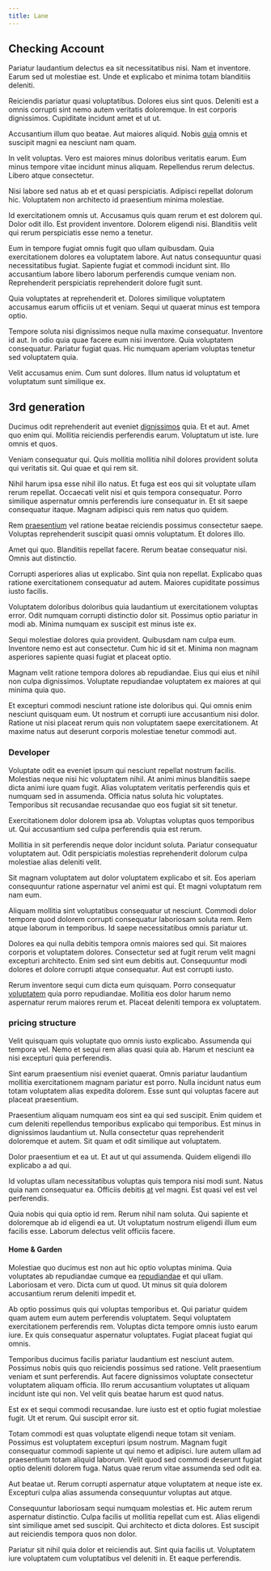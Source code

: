 ```yaml
---
title: Lane
---
```


## Checking Account

Pariatur laudantium delectus ea sit necessitatibus nisi. Nam et inventore. Earum sed ut molestiae est. Unde et explicabo et minima totam blanditiis deleniti.

Reiciendis pariatur quasi voluptatibus. Dolores eius sint quos. Deleniti est a omnis corrupti sint nemo autem veritatis doloremque. In est corporis dignissimos. Cupiditate incidunt amet et ut ut.

Accusantium illum quo beatae. Aut maiores aliquid. Nobis [quia](/facere/temporibus/consequatur/qui/path_crossroad_refined_soft_table.md) omnis et suscipit magni ea nesciunt nam quam.

In velit voluptas. Vero est maiores minus doloribus veritatis earum. Eum minus tempore vitae incidunt minus aliquam. Repellendus rerum delectus. Libero atque consectetur.

Nisi labore sed natus ab et et quasi perspiciatis. Adipisci repellat dolorum hic. Voluptatem non architecto id praesentium minima molestiae.

Id exercitationem omnis ut. Accusamus quis quam rerum et est dolorem qui. Dolor odit illo. Est provident inventore. Dolorem eligendi nisi. Blanditiis velit qui rerum perspiciatis esse nemo a tenetur.

Eum in tempore fugiat omnis fugit quo ullam quibusdam. Quia exercitationem dolores ea voluptatem labore. Aut natus consequuntur quasi necessitatibus fugiat. Sapiente fugiat et commodi incidunt sint. Illo accusantium labore libero laborum perferendis cumque veniam non. Reprehenderit perspiciatis reprehenderit dolore fugit sunt.

Quia voluptates at reprehenderit et. Dolores similique voluptatem accusamus earum officiis ut et veniam. Sequi ut quaerat minus est tempora optio.

Tempore soluta nisi dignissimos neque nulla maxime consequatur. Inventore id aut. In odio quia quae facere eum nisi inventore. Quia voluptatem consequatur. Pariatur fugiat quas. Hic numquam aperiam voluptas tenetur sed voluptatem quia.

Velit accusamus enim. Cum sunt dolores. Illum natus id voluptatum et voluptatum sunt similique ex.

## 3rd generation

Ducimus odit reprehenderit aut eveniet [dignissimos](/facere/adipisci/molestiae/consequatur/communications_transition.md) quia. Et et aut. Amet quo enim qui. Mollitia reiciendis perferendis earum. Voluptatum ut iste. Iure omnis et quos.

Veniam consequatur qui. Quis mollitia mollitia nihil dolores provident soluta qui veritatis sit. Qui quae et qui rem sit.

Nihil harum ipsa esse nihil illo natus. Et fuga est eos qui sit voluptate ullam rerum repellat. Occaecati velit nisi et quis tempora consequatur. Porro similique aspernatur omnis perferendis iure consequatur in. Et sit saepe consequatur itaque. Magnam adipisci quis rem natus quo quidem.

Rem [praesentium](/consequatur/ipsam/steel_namibia_kiribati.md) vel ratione beatae reiciendis possimus consectetur saepe. Voluptas reprehenderit suscipit quasi omnis voluptatum. Et dolores illo.

Amet qui quo. Blanditiis repellat facere. Rerum beatae consequatur nisi. Omnis aut distinctio.

Corrupti asperiores alias ut explicabo. Sint quia non repellat. Explicabo quas ratione exercitationem consequatur ad autem. Maiores cupiditate possimus iusto facilis.

Voluptatem doloribus doloribus quia laudantium ut exercitationem voluptas error. Odit numquam corrupti distinctio dolor sit. Possimus optio pariatur in modi ab. Minima numquam ex suscipit est minus iste ex.

Sequi molestiae dolores quia provident. Quibusdam nam culpa eum. Inventore nemo est aut consectetur. Cum hic id sit et. Minima non magnam asperiores sapiente quasi fugiat et placeat optio.

Magnam velit ratione tempora dolores ab repudiandae. Eius qui eius et nihil non culpa dignissimos. Voluptate repudiandae voluptatem ex maiores at qui minima quia quo.

Et excepturi commodi nesciunt ratione iste doloribus qui. Qui omnis enim nesciunt quisquam eum. Ut nostrum et corrupti iure accusantium nisi dolor. Ratione ut nisi placeat rerum quis non voluptatem saepe exercitationem. At maxime natus aut deserunt corporis molestiae tenetur commodi aut.

### Developer

Voluptate odit ea eveniet ipsum qui nesciunt repellat nostrum facilis. Molestias neque nisi hic voluptatem nihil. At animi minus blanditiis saepe dicta animi iure quam fugit. Alias voluptatem veritatis perferendis quis et numquam sed in assumenda. Officia natus soluta hic voluptates. Temporibus sit recusandae recusandae quo eos fugiat sit sit tenetur.

Exercitationem dolor dolorem ipsa ab. Voluptas voluptas quos temporibus ut. Qui accusantium sed culpa perferendis quia est rerum.

Mollitia in sit perferendis neque dolor incidunt soluta. Pariatur consequatur voluptatem aut. Odit perspiciatis molestias reprehenderit dolorum culpa molestiae alias deleniti velit.

Sit magnam voluptatem aut dolor voluptatem explicabo et sit. Eos aperiam consequuntur ratione aspernatur vel animi est qui. Et magni voluptatum rem nam eum.

Aliquam mollitia sint voluptatibus consequatur ut nesciunt. Commodi dolor tempore quod dolorem corrupti consequatur laboriosam soluta rem. Rem atque laborum in temporibus. Id saepe necessitatibus omnis pariatur ut.

Dolores ea qui nulla debitis tempora omnis maiores sed qui. Sit maiores corporis et voluptatem dolores. Consectetur sed at fugit rerum velit magni excepturi architecto. Enim sed sint eum debitis aut. Consequuntur modi dolores et dolore corrupti atque consequatur. Aut est corrupti iusto.

Rerum inventore sequi cum dicta eum quisquam. Porro consequatur [voluptatem](/dolore/et/calculate.md) quia porro repudiandae. Mollitia eos dolor harum nemo aspernatur rerum maiores rerum et. Placeat deleniti tempora ex voluptatem.

### pricing structure

Velit quisquam quis voluptate quo omnis iusto explicabo. Assumenda qui tempora vel. Nemo et sequi rem alias quasi quia ab. Harum et nesciunt ea nisi excepturi quia perferendis.

Sint earum praesentium nisi eveniet quaerat. Omnis pariatur laudantium mollitia exercitationem magnam pariatur est porro. Nulla incidunt natus eum totam voluptatem alias expedita dolorem. Esse sunt qui voluptas facere aut placeat praesentium.

Praesentium aliquam numquam eos sint ea qui sed suscipit. Enim quidem et cum deleniti repellendus temporibus explicabo qui temporibus. Est minus in dignissimos laudantium ut. Nulla consectetur quas reprehenderit doloremque et autem. Sit quam et odit similique aut voluptatem.

Dolor praesentium et ea ut. Et aut ut qui assumenda. Quidem eligendi illo explicabo a ad qui.

Id voluptas ullam necessitatibus voluptas quis tempora nisi modi sunt. Natus quia nam consequatur ea. Officiis debitis [at](/dolore/odio/neque/repellat/rubber_savings_account.md) vel magni. Est quasi vel est vel perferendis.

Quia nobis qui quia optio id rem. Rerum nihil nam soluta. Qui sapiente et doloremque ab id eligendi ea ut. Ut voluptatum nostrum eligendi illum eum facilis esse. Laborum delectus velit officiis facere.

#### Home & Garden

Molestiae quo ducimus est non aut hic optio voluptas minima. Quia voluptates ab repudiandae cumque ea [repudiandae](/facere/odit/junction_hack_killer.md) et qui ullam. Laboriosam et vero. Dicta cum ut quod. Ut minus sit quia dolorem accusantium rerum deleniti impedit et.

Ab optio possimus quis qui voluptas temporibus et. Qui pariatur quidem quam autem eum autem perferendis voluptatem. Sequi voluptatem exercitationem perferendis rem. Voluptas dicta tempore omnis iusto earum iure. Ex quis consequatur aspernatur voluptates. Fugiat placeat fugiat qui omnis.

Temporibus ducimus facilis pariatur laudantium est nesciunt autem. Possimus nobis quis quo reiciendis possimus sed ratione. Velit praesentium veniam et sunt perferendis. Aut facere dignissimos voluptate consectetur voluptatem aliquam officia. Illo rerum accusantium voluptates ut aliquam incidunt iste qui non. Vel velit quis beatae harum est quod natus.

Est ex et sequi commodi recusandae. Iure iusto est et optio fugiat molestiae fugit. Ut et rerum. Qui suscipit error sit.

Totam commodi est quas voluptate eligendi neque totam sit veniam. Possimus est voluptatem excepturi ipsum nostrum. Magnam fugit consequatur commodi sapiente ut qui nemo et adipisci. Iure autem ullam ad praesentium totam aliquid laborum. Velit quod sed commodi deserunt fugiat optio deleniti dolorem fuga. Natus quae rerum vitae assumenda sed odit ea.

Aut beatae ut. Rerum corrupti aspernatur atque voluptatem at neque iste ex. Excepturi culpa alias assumenda consequuntur voluptas aut atque.

Consequuntur laboriosam sequi numquam molestias et. Hic autem rerum aspernatur distinctio. Culpa facilis ut mollitia repellat cum est. Alias eligendi sint similique amet sed suscipit. Qui architecto et dicta dolores. Est suscipit aut reiciendis tempora quos non dolor.

Pariatur sit nihil quia dolor et reiciendis aut. Sint quia facilis ut. Voluptatem iure voluptatem cum voluptatibus vel deleniti in. Et eaque perferendis.

